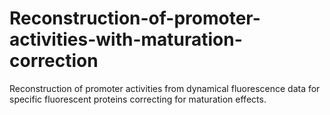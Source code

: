 # Reconstruction-of-promoter-activities-with-maturation-correction
Reconstruction of promoter activities from dynamical fluorescence data for specific fluorescent proteins correcting for maturation effects. 
